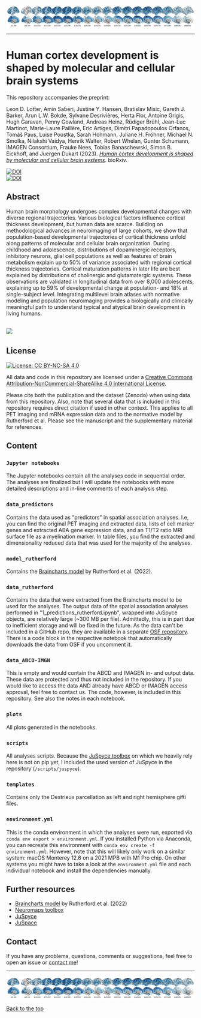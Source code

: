 <img src="plots/braincharts/dev_ct_brainchain.png">

---

# <a name="top"></a>Human cortex development is shaped by molecular and cellular brain systems

This repository accompanies the preprint: 

Leon D. Lotter, Amin Saberi, Justine Y. Hansen, Bratislav Misic, Gareth J. Barker, Arun L.W. Bokde, Sylvane Desrivières, Herta Flor, Antoine Grigis, Hugh Garavan, Penny Gowland, Andreas Heinz, Rüdiger Brühl, Jean-Luc Martinot, Marie-Laure Paillère, Eric Artiges, Dimitri Papadopoulos Orfanos, Tomáš Paus, Luise Poustka, Sarah Hohmann, Juliane H. Fröhner, Michael N. Smolka, Nilakshi Vaidya, Henrik Walter, Robert Whelan, Gunter Schumann, IMAGEN Consortium, Frauke Nees, Tobias Banaschewski, Simon B. Eickhoff, and Juergen Dukart (2023). *[Human cortex development is shaped by molecular and cellular brain systems](https://doi.org/XXX)*. bioRxiv.

[![DOI](https://img.shields.io/badge/bioRxiv-10.1101/2023.05.05.539537-BD2736)](https://doi.org/10.1101/2023.05.05.539537)  
[![DOI](https://zenodo.org/badge/636815203.svg)](https://zenodo.org/badge/latestdoi/636815203)

## Abstract

Human brain morphology undergoes complex developmental changes with diverse regional trajectories. Various biological factors influence cortical thickness development, but human data are scarce. Building on methodological advances in neuroimaging of large cohorts, we show that population-based developmental trajectories of cortical thickness unfold along patterns of molecular and cellular brain organization. During childhood and adolescence, distributions of dopaminergic receptors, inhibitory neurons, glial cell populations as well as features of brain metabolism explain up to 50% of variance associated with regional cortical thickness trajectories. Cortical maturation patterns in later life are best explained by distributions of cholinergic and glutamatergic systems. These observations are validated in longitudinal data from over 8,000 adolescents, explaining up to 59% of developmental change at population- and 18% at single-subject level. Integrating multilevel brain atlases with normative modeling and population neuroimaging provides a biologically and clinically meaningful path to understand typical and atypical brain development in living humans.

<br>
<img src="plots/prediction_dominance/animation/dev_ct_animation_fm_500_5.gif">  
<br>

## License

[![License: CC BY-NC-SA 4.0](https://img.shields.io/badge/License-CC%20BY--NC--SA%204.0-lightgrey)](http://creativecommons.org/licenses/by-nc-sa/4.0/)  

All data and code in this repository are licensed under a [Creative Commons Attribution-NonCommercial-ShareAlike 4.0 International License](http://creativecommons.org/licenses/by-nc-sa/4.0/).

Please cite both the publication and the dataset (Zenodo) when using data from this repository. Also, note that several data that is included in this repository requires direct citation if used in other context. This applies to all PET imaging and mRNA expression data and to the normative model by Rutherford et al. Please see the manuscript and the supplementary material for references.

## Content

### `Jupyter notebooks`
The Jupyter notebooks contain all the analyses code in sequential order. The analyses are finalized but I will update the notebooks with more detailed descriptions and in-line comments of each analysis step.

### `data_predictors`
Contains the data used as "predictors" in spatial association analyses. I.e, you can find the original PET imaging and extracted data, lists of cell marker genes and extracted ABA gene expression data, and an T1/T2 ratio MRI surface file as a myelination marker. In table files, you find the extracted and dimensionality reduced data that was used for the majority of the analyses.  

### `model_rutherford`
Contains the [Braincharts model](https://github.com/predictive-clinical-neuroscience/braincharts) by Rutherford et al. (2022).

### `data_rutherford`
Contains the data that were extracted from the Braincharts model to be used for the analyses. The output data of the spatial association analyses performed in "1_predictions_rutherford.ipynb", wrapped into JuSpyce objects, are relatively large (~300 MB per file). Admittedly, this is in part due to inefficient storage and will be fixed in the future. As the data can't be included in a GitHub repo, they are available in a separate [OSF repository](https://osf.io/ytvkh/). There is a code block in the respective notebook that automatically downloads the data from OSF if you uncomment it.  

### `data_ABCD-IMGN`
This is empty and would contain the ABCD and IMAGEN in- and output data. These data are protected and thus not included in the repository. If you would like to access the data AND already have ABCD or IMAGEN access approval, feel free to contact us. The code, however, is included in this repository. See also the notes in each notebook.  

### `plots`
All plots generated in the notebooks.

### `scripts`
All analyses scripts. Because the [JuSpyce toolbox](https://github.com/LeonDLotter/JuSpyce) on which we heavily rely here is not on pip yet, I included the used version of JuSpyce in the repository (`/scripts/juspyce`). 

### `templates`
Contains only the Destrieux parcellation as left and right hemisphere gifti files.

### `environment.yml`
This is the conda environment in which the analyses were run, exported via `conda env export > environment.yml`. If you installed Python via Anaconda, you can recreate this environment with `conda env create -f environment.yml`. However, note that this will likely only work on a similar system: macOS Monterey 12.6 on a 2021 MPB with M1 Pro chip. On other systems you might have to take a look at the `environment.yml` file and each individual notebook and install the dependencies manually.   

## Further resources

- [Braincharts model](https://github.com/predictive-clinical-neuroscience/braincharts) by Rutherford et al. (2022)  
- [Neuromaps toolbox](https://github.com/netneurolab/neuromaps)
- [JuSpyce](https://github.com/LeonDLotter/JuSpyce)
- [JuSpace](https://github.com/juryxy/JuSpace) 

## Contact

If you have any problems, questions, comments or suggestions, feel free to open an issue or [contact me](mailto:leondlotter@gmail.com)! 

---
<img src="plots/braincharts/dev_ct_brainchain.png">  

[Back to the top](#top)
